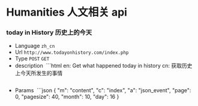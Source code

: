# Humanities 人文相关 api

### today in History 历史上的今天
* Language `zh_cn`
* Url `http://www.todayonhistory.com/index.php`
* Type `POST` `GET`
* description
  ```html
    en: Get what happened today in history
    cn: 获取历史上今天所发生的事情
  ```
* Params 
  ```json
  {
    "m": "content",
    "c": "index",
    "a": "json_event",
    "page": 0,
    "pagesize": 40,
    "month": 10,
    "day": 16
  }
  ```

